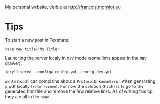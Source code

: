 My personal website, visible at http://francois.monniot.eu

Tips
=====
To start a new post in Textmate:

    rake new title='My Title'

Launching the server localy in dev mode (some links appear in the nav drawer):

    jekyll serve --config=_config.yml,_config-dev.yml


`wkhtmltopdf` can complains about a `ProtocolUnknownError` when generating a pdf locally (`rake resume`).
For now the solution (hack) is to go to the generated html file and remove the few
relative links. As of writing this tip, they are all in the `head`.
